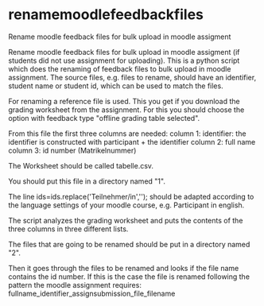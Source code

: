 # renamemoodlefeedbackfiles
Rename moodle feedback files for bulk upload in moodle assigment

Rename moodle feedback files for bulk upload in moodle assigment (if students did not use assignment for uploading). This is a python script which does the renaming of feedback files to bulk upload in moodle assignment. The source files, e.g. files to rename, should have an identifier, student name or student id, which can be used to match the files.

For renaming a reference file is used. This you get if you download the grading worksheet from the assignment. For this you should choose the option with feedback type "offline grading table selected".

From this file the first three columns are needed:
column 1: identifier: the identifier is constructed with participant + the identifier
column 2: full name
column 3: id number (Matrikelnummer)


The Worksheet should be called tabelle.csv.

You should put this file in a directory named "1".

The line  ids=ids.replace('Teilnehmer/in',''); should be adapted according to the language settings of your moodle course, e.g. Participant in english.

The script analyzes the grading worksheet and puts the contents of the three columns in three different lists.

The files that are going to be renamed should be put in a directory named "2".

Then it goes through the files to be renamed and looks if the file name contains the id number. If this is the case the file is renamed following the pattern the moodle assignment requires: 
fullname_identifier_assignsubmission_file_filename

